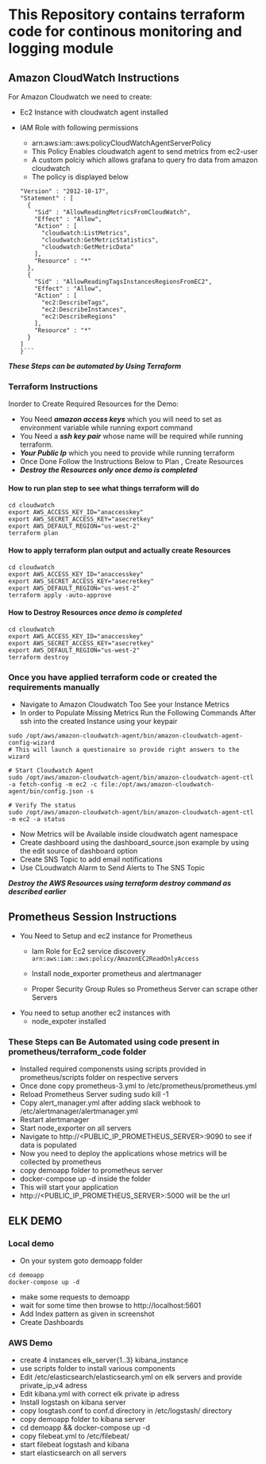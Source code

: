 # This Repository contains terraform code for continous monitoring and logging module 


## Amazon CloudWatch Instructions

For Amazon Cloudwatch we need to create:

- Ec2 Instance  with cloudwatch agent installed
- IAM Role with following permissions
    -  arn:aws:iam::aws:policyCloudWatchAgentServerPolicy
    - This Policy Enables cloudwatch agent to send metrics from ec2-user
    - A custom polciy which allows grafana to query fro data from amazon cloudwatch
    - The policy is displayed below
    
    ```{
    "Version" : "2012-10-17",
    "Statement" : [
      {
        "Sid" : "AllowReadingMetricsFromCloudWatch",
        "Effect" : "Allow",
        "Action" : [
          "cloudwatch:ListMetrics",
          "cloudwatch:GetMetricStatistics",
          "cloudwatch:GetMetricData"
        ],
        "Resource" : "*"
      },
      {
        "Sid" : "AllowReadingTagsInstancesRegionsFromEC2",
        "Effect" : "Allow",
        "Action" : [
          "ec2:DescribeTags",
          "ec2:DescribeInstances",
          "ec2:DescribeRegions"
        ],
        "Resource" : "*"
      }
    ]
  }```

***These Steps can be automated by Using Terraform***

### Terraform Instructions
Inorder to Create Required Resources for the Demo:

- You Need ***amazon access keys*** which you will need to set as environment variable while running export command
- You Need a ***ssh key pair*** whose name will be required while running terraform.
- ***Your Public Ip*** which you need to provide while running terraform
- Once Done Follow the Instructions Below to Plan , Create Resources
- ***Destroy the Resources only once demo is completed***



#### How to run plan step to see what things terraform will do

```
cd cloudwatch
export AWS_ACCESS_KEY_ID="anaccesskey"
export AWS_SECRET_ACCESS_KEY="asecretkey"
export AWS_DEFAULT_REGION="us-west-2"
terraform plan
```

#### How to apply  terraform plan output and actually create Resources

```
cd cloudwatch
export AWS_ACCESS_KEY_ID="anaccesskey"
export AWS_SECRET_ACCESS_KEY="asecretkey"
export AWS_DEFAULT_REGION="us-west-2"
terraform apply -auto-approve
```

#### How to Destroy Resources ***once demo is completed***
```
cd cloudwatch
export AWS_ACCESS_KEY_ID="anaccesskey"
export AWS_SECRET_ACCESS_KEY="asecretkey"
export AWS_DEFAULT_REGION="us-west-2"
terraform destroy
```

### Once you have applied terraform code or created the requirements manually ###

- Navigate to Amazon Cloudwatch Too See your Instance Metrics
- In order to Populate Missing Metrics Run the Following Commands After ssh into the created Instance using your keypair
```
sudo /opt/aws/amazon-cloudwatch-agent/bin/amazon-cloudwatch-agent-config-wizard
# This will launch a questionaire so provide right answers to the wizard

# Start Cloudwatch Agent
sudo /opt/aws/amazon-cloudwatch-agent/bin/amazon-cloudwatch-agent-ctl -a fetch-config -m ec2 -c file:/opt/aws/amazon-cloudwatch-agent/bin/config.json -s

# Verify The status
sudo /opt/aws/amazon-cloudwatch-agent/bin/amazon-cloudwatch-agent-ctl -m ec2 -a status
```
- Now Metrics will be Available inside cloudwatch agent namespace
- Create dashboard using the dashboard_source.json example by using the edit source of dashboard option
- Create SNS Topic to add email notifications
- Use CLoudwatch Alarm to Send Alerts to The SNS Topic



***Destroy the AWS Resources using terraform destroy command as described earlier*** 


## Prometheus Session Instructions


- You Need to Setup and ec2 instance for Prometheus
  - Iam Role for Ec2 service discovery
  ```arn:aws:iam::aws:policy/AmazonEC2ReadOnlyAccess```
  
  - Install node_exporter prometheus and alertmanager
  - Proper Security Group Rules so Prometheus Server can scrape other Servers
- You need to setup another ec2 instances with
  - node_expoter installed

### These Steps can Be Automated using code present in prometheus/terraform_code folder

- Installed required componensts using scripts provided in prometheus/scripts folder on respective servers
- Once done copy prometheus-3.yml to /etc/prometheus/prometheus.yml
- Reload Prometheus Server suding sudo kill -1 <pid of Prometheus Server>
- Copy alert_manager.yml after adding slack webhook to /etc/alertmanager/alertmanager.yml
- Restart alertmanager
- Start node_exporter on all servers
- Navigate to http://<PUBLIC_IP_PROMETHEUS_SERVER>:9090 to see if data is populated
- Now you need to deploy the applications whose metrics will be collected by prometheus
- copy demoapp folder to prometheus server
- docker-compose up -d inside the folder
- This will start your application 
-  http://<PUBLIC_IP_PROMETHEUS_SERVER>:5000 will be the url 

## ELK DEMO

### Local demo

- On your system goto demoapp folder
```
cd demoapp
docker-compose up -d
```
- make some requests to demoapp
- wait for some time then browse to http://localhost:5601
- Add Index pattern as given in screenshot
- Create Dashboards

### AWS  Demo

- create 4 instances elk_server{1..3} kibana_instance
- use scripts folder to install  various components
- Edit /etc/elasticsearch/elasticsearch.yml on elk servers and provide private_ip_v4 adress
- Edit kibana.yml with correct elk private ip adress
- Install logstash on kibana server
- copy losgtash.conf to conf.d directory in /etc/logstash/ directory
- copy demoapp folder to kibana server
- cd demoapp && docker-compose up -d 
- copy filebeat.yml to /etc/filebeat/
- start filebeat logstash and kibana
- start elasticsearch on all servers

